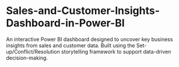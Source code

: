 # Sales-and-Customer-Insights-Dashboard-in-Power-BI
An interactive Power BI dashboard designed to uncover key business insights from sales and customer data. Built using the Set-up/Conflict/Resolution storytelling framework to support data-driven decision-making.
